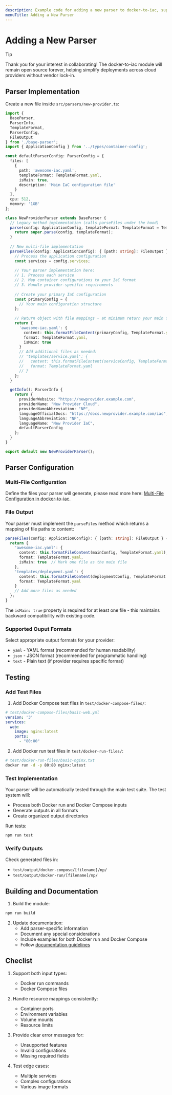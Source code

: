 ```yaml
---
description: Example code for adding a new parser to docker-to-iac, supporting both Docker run commands and Docker Compose files, with multi-file output capabilities
menuTitle: Adding a New Parser
---
```


# Adding a New Parser

> [!TIP]
> Thank you for your interest in collaborating! The docker-to-iac module will remain open source forever, helping simplify deployments across cloud providers without vendor lock-in.

## Parser Implementation

Create a new file inside `src/parsers/new-provider.ts`:

```typescript
import { 
  BaseParser, 
  ParserInfo, 
  TemplateFormat, 
  ParserConfig,
  FileOutput
} from './base-parser';
import { ApplicationConfig } from '../types/container-config';

const defaultParserConfig: ParserConfig = {
  files: [
    {
      path: 'awesome-iac.yaml',
      templateFormat: TemplateFormat.yaml,
      isMain: true,
      description: 'Main IaC configuration file'
    }
  ],
  cpu: 512,
  memory: '1GB'
};

class NewProviderParser extends BaseParser {
  // Legacy method implementation (calls parseFiles under the hood)
  parse(config: ApplicationConfig, templateFormat: TemplateFormat = TemplateFormat.yaml): any {
    return super.parse(config, templateFormat);
  }
  
  // New multi-file implementation
  parseFiles(config: ApplicationConfig): { [path: string]: FileOutput } {
    // Process the application configuration
    const services = config.services;
    
    // Your parser implementation here:
    // 1. Process each service
    // 2. Map container configurations to your IaC format
    // 3. Handle provider-specific requirements
    
    // Create your primary IaC configuration
    const primaryConfig = {
      // Your main configuration structure
    };
    
    // Return object with file mappings - at minimum return your main file
    return {
      'awesome-iac.yaml': {
        content: this.formatFileContent(primaryConfig, TemplateFormat.yaml),
        format: TemplateFormat.yaml,
        isMain: true
      }
      // Add additional files as needed:
      // 'templates/service.yaml': {
      //   content: this.formatFileContent(serviceConfig, TemplateFormat.yaml),
      //   format: TemplateFormat.yaml
      // }
    };
  }

  getInfo(): ParserInfo {
    return {
      providerWebsite: "https://newprovider.example.com",
      providerName: "New Provider Cloud",
      providerNameAbbreviation: "NP",
      languageOfficialDocs: "https://docs.newprovider.example.com/iac",
      languageAbbreviation: "NP",
      languageName: "New Provider IaC",
      defaultParserConfig
    };
  }
}

export default new NewProviderParser();
```

## Parser Configuration

### Multi-File Configuration

Define the files your parser will generate, please read more here: [Multi-File Configuration in docker-to-iac](/docs/docker-to-iac/multi-file-configuration.md).

### File Output

Your parser must implement the `parseFiles` method which returns a mapping of file paths to content:

```typescript
parseFiles(config: ApplicationConfig): { [path: string]: FileOutput } {
  return {
    'awesome-iac.yaml': {
      content: this.formatFileContent(mainConfig, TemplateFormat.yaml),
      format: TemplateFormat.yaml,
      isMain: true  // Mark one file as the main file
    },
    'templates/deployment.yaml': {
      content: this.formatFileContent(deploymentConfig, TemplateFormat.yaml),
      format: TemplateFormat.yaml
    }
    // Add more files as needed
  };
}
```

The `isMain: true` property is required for at least one file - this maintains backward compatibility with existing code.

### Supported Ouput Formats

Select appropriate output formats for your provider:

- `yaml` - YAML format (recommended for human readability)
- `json` - JSON format (recommended for programmatic handling)
- `text` - Plain text (if provider requires specific format)

## Testing

### Add Test Files

1. Add Docker Compose test files in `test/docker-compose-files/`:

```yaml
# test/docker-compose-files/basic-web.yml
version: '3'
services:
  web:
    image: nginx:latest
    ports:
      - "80:80"
```

2. Add Docker run test files in `test/docker-run-files/`:

```bash
# test/docker-run-files/basic-nginx.txt
docker run -d -p 80:80 nginx:latest
```

### Test Implementation

Your parser will be automatically tested through the main test suite. The test system will:

- Process both Docker run and Docker Compose inputs
- Generate outputs in all formats
- Create organized output directories

Run tests:

```bash
npm run test
```

### Verify Outputs

Check generated files in:

- `test/output/docker-compose/[filename]/np/`
- `test/output/docker-run/[filename]/np/`

## Building and Documentation

1. Build the module:

```bash
npm run build
```

2. Update documentation:
   - Add parser-specific information
   - Document any special considerations
   - Include examples for both Docker run and Docker Compose
   - Follow [documentation guidelines](https://github.com/deploystackio/documentation/blob/main/README.md)

## Checlist

1. Support both input types:
   - Docker run commands
   - Docker Compose files

2. Handle resource mappings consistently:
   - Container ports
   - Environment variables
   - Volume mounts
   - Resource limits

3. Provide clear error messages for:
   - Unsupported features
   - Invalid configurations
   - Missing required fields

4. Test edge cases:
   - Multiple services
   - Complex configurations
   - Various image formats
